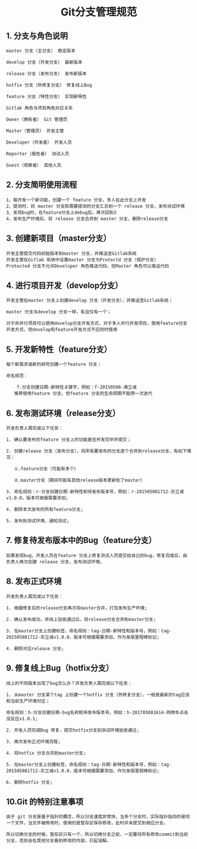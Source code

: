 <center><h1> Git分支管理规范 </h1></center>

## 1. 分支与角色说明
```
master 分支（主分支） 稳定版本

develop 分支（开发分支） 最新版本

release 分支（发布分支） 发布新版本

hotfix 分支（热修复分支） 修复线上Bug

feature 分支（特性分支） 实现新特性

Gitlab 角色与项目角色对应关系

Owner（拥有者） Git 管理员

Master（管理员） 开发主管

Developer（开发者） 开发人员

Reporter（报告者） 测试人员

Guest（观察者） 其他人员
```

## 2. 分支简明使用流程
```
1、每开发一个新功能，创建一个 feature 分支，多人在此分支上开发
2、提测时，将 master 分支和需要提测的分支汇总到一个 release 分支，发布测试环境
3、发现bug时，在feature分支上debug后，再次回到2
4、发布生产环境后，将 release 分支合并到 master 分支，删除release分支
```

## 3. 创建新项目（master分支）
```
开发主管提交代码初始版本到master 分支，并推送至Gitlab系统
开发主管在Gitlab 系统中设置master 分支为Protectd 分支（保护分支）
Protected 分支不允许Developer 角色推送代码，但Master 角色可以推送代码
```

## 4. 进行项目开发（develop分支）
```
开发主管在master 分支上创建develop 分支（开发分支），并推送至Gitlab系统；

master 分支与develop 分支一样，有且仅有一个；

对于非并行项目可以使用develop分支开发方式，对于多人并行开发项目，使用feature分支开发方式，但develop和feature开发方式不应同时使用
```

## 5. 开发新特性（feature分支）
```
每个新需求或新的研究创建一个feature 分支；

命名规范：

    f-分支创建日期-新特性关键字，例如：f-20150508-满立减
   推荐使用feature 分支，但feature 分支的生命周期不能跨一次迭代
```

## 6. 发布测试环境（release分支）
```
开发负责人需完成以下任务：

1. 确认要发布的feature 分支上的功能是否开发完毕并提交；

2. 创建release 分支（发布分支），将所有要发布的分支逐个合并到release分支，有如下情况：

   ①.feature分支（可能有多个）

   ②.master分支（期间可能有其他release版本更新到了master）

3. 命名规则：r-分支创建日期-新特性和待发布版本号，例如：r-201505081712-买立减v1.0.0，版本可根据需要添加;

4. 删除本次发布的所有feature分支;

5. 发布到测试环境，通知测试;
```

## 7. 修复待发布版本中的Bug（feature分支）
```
如果发现bug，开发人员在feature 分支上修复测试人员提交给自己的bug，修复完成后，由负责人再次创建 release 分支，发布测试环境。
```

## 8. 发布正式环境
```
开发负责人需完成以下任务：

1. 根据修复后的release分支再次将master合并，打包发布生产环境;

2. 确认发布成功，并线上验收通过后，将release分支合并到master分支;

3. 在master分支上创建标签，命名规则：tag-日期-新特性和版本号，例如：tag-201505081712-买立减v1.0.0，版本可根据需要添加，作为发版里程碑标记;

4. 删除对应release 分支;
```

## 9. 修复线上Bug（hotfix分支）
```
线上的不同版本出现了bug怎么办？开发负责人需完成以下任务：

1. 从master 分支某个tag 上创建一个hotfix 分支（热修复分支），一般是最新的tag应该和当前生产环境对应；

命名规则：h-分支创建日期-bug名称和待发布版本号，例如：h-201705081614-购物车点击没反应v1.0.1;

2. 开发人员完成Bug 修复，提交hotfix分支到测试环境验收通过;

3. 再次发布正式环境流程;

4. 将hotfix 分支合并到master分支;

5. 在master分支上创建标签，命名规则：tag-日期-新特性和版本号，例如：tag-201505081712-买立减v1.0.0，版本可根据需要添加，作为发版里程碑标记;

6. 删除hotfix 分支;
```

## 10.Git 的特别注意事项
```
由于 git 分支是基于指针的概念，所以分支速度非常快，当多个分支时，实际指针指向的是同一个文件，当文件被修改时，使用的是暂存区保存修改，此时并未提交到相应分支。

所以切换分支的时候，暂存区只有一个，所以切换分支之前，一定要将所有修改commit到当前分支，否则会在其他分支看到修改的内容，引起误解。
```
